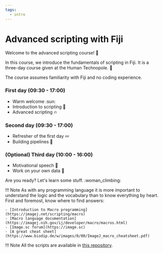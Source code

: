```yaml
---
tags:
  - intro
---
```

# Advanced scripting with Fiji

Welcome to the advanced scripting course! :wave:

In this course, we introduce the fundamentals of scripting in Fiji. It is a
three-day course given at the Human Technopole. :open_book:

The course assumes familiarity with Fiji and no coding experience.

### First day (09:30 - 17:00)

- Warm welcome :sun:
- Introduction to scripting :tropical_drink:
- Advanced scripting :fire:

### Second day (09:30 - 17:00)

- Refresher of the first day :zzz:
- Building pipelines :rocket:

### (Optional) Third day (10:00 - 16:00)

- Motivational speech :microphone:
- Work on your own data :muscle:

Are you ready? Let's learn some stuff. :woman_climbing:

!!! Note
    As with any programming language it is more important to understand the
    logic and the vocabulary than to know everything by heart. First and
    foremost, know where to find answers:

    - [Introduction to Macro programming](https://imagej.net/scripting/macro)
    - [Macro language documentation](https://imagej.nih.gov/ij/developer/macro/macros.html)
    - [Image.sc forum](https://image.sc)
    - [A great cheat sheet](https://www.biodip.de/w/images/0/00/ImageJ_macro_cheatsheet.pdf)

!!! Note
    All the scripts are available in
    [this repository](https://github.com/nobias-fht/advanced-scripting-scripts).
